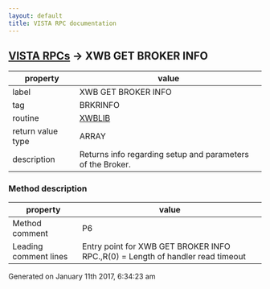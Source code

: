 ```yaml
---
layout: default
title: VISTA RPC documentation
---
```




## [VISTA RPCs](TableOfContent.md) &#8594; XWB GET BROKER INFO 

 property | value 
--- | --- 
 label | XWB GET BROKER INFO
 tag | BRKRINFO
 routine | [XWBLIB](http://code.osehra.org/dox/Routine_XWBLIB_source.html)
 return value type | ARRAY
 description | Returns info regarding setup and parameters of the Broker.


### Method description

 property | value 
--- | --- 
 Method comment | P6
 Leading comment lines | Entry point for XWB GET BROKER INFO RPC.,R(0) = Length of handler read timeout




Generated on January 11th 2017, 6:34:23 am
